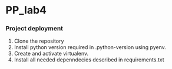 # PP_lab4
### Project deployment 
1. Clone the repository 
2. Install python version required in .python-version using pyenv.
3. Create and activate virtualenv.
4. Install all needed depenndecies described in requirements.txt
